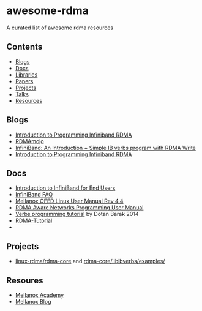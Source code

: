 # awesome-rdma
A curated list of awesome rdma resources

## Contents

- [Blogs](#blogs)
- [Docs](#docs)
- [Libraries](#libraries)
- [Papers](#papers)
- [Projects](#projects)
- [Talks](#talks)
- [Resources](#resources)

## Blogs

- [Introduction to Programming Infiniband RDMA](https://insujang.github.io/2020-02-09/introduction-to-programming-infiniband/)
- [RDMAmojo](http://www.rdmamojo.com/)
- [InfiniBand: An Introduction + Simple IB verbs program with RDMA Write](https://blog.zhaw.ch/icclab/infiniband-an-introduction-simple-ib-verbs-program-with-rdma-write/)
- [Introduction to Programming Infiniband RDMA](https://insujang.github.io/2020-02-09/introduction-to-programming-infiniband/)

## Docs

- [Introduction to InfiniBand for End Users](https://www.mellanox.com/pdf/whitepapers/Intro_to_IB_for_End_Users.pdf)
- [InfiniBand FAQ](https://www.mellanox.com/related-docs/whitepapers/InfiniBandFAQ_FQ_100.pdf)
- [Mellanox OFED Linux User Manual Rev 4.4](https://www.mellanox.com/related-docs/prod_software/Mellanox_OFED_Linux_User_Manual_v4_4.pdf)
- [RDMA Aware Networks Programming User Manual](https://www.mellanox.com/related-docs/prod_software/RDMA_Aware_Programming_user_manual.pdf)
- [Verbs programming tutorial](https://www.csm.ornl.gov/workshops/openshmem2013/documents/presentations_and_tutorials/Tutorials/Verbs%20programming%20tutorial-final.pdf) by Dotan Barak 2014
- [RDMA-Tutorial](https://github.com/jcxue/RDMA-Tutorial/wiki)
- 

## Projects

- [linux-rdma/rdma-core](https://github.com/linux-rdma/rdma-core) and [rdma-core/libibverbs/examples/](https://github.com/linux-rdma/rdma-core/tree/master/libibverbs/examples)

## Resoures

- [Mellanox Academy](https://academy.mellanox.com/en/)
- [Mellanox Blog](https://blog.mellanox.com/)
